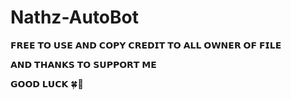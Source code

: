 # Nathz-AutoBot




𝗙𝗥𝗘𝗘 𝗧𝗢 𝗨𝗦𝗘 𝗔𝗡𝗗 𝗖𝗢𝗣𝗬 
𝗖𝗥𝗘𝗗𝗜𝗧 𝗧𝗢 𝗔𝗟𝗟 𝗢𝗪𝗡𝗘𝗥 𝗢𝗙 𝗙𝗜𝗟𝗘

𝗔𝗡𝗗 𝗧𝗛𝗔𝗡𝗞𝗦 𝗧𝗢 𝗦𝗨𝗣𝗣𝗢𝗥𝗧 𝗠𝗘 

𝗚𝗢𝗢𝗗 𝗟𝗨𝗖𝗞 🍀🤞
